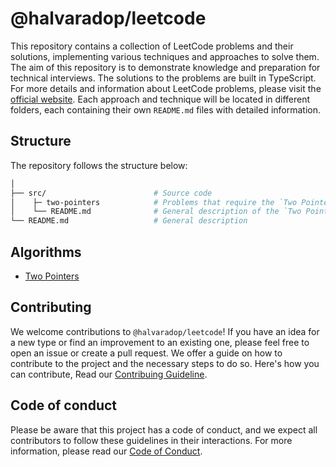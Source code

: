 # @halvaradop/leetcode

This repository contains a collection of LeetCode problems and their solutions, implementing various techniques and approaches to solve them. The aim of this repository is to demonstrate knowledge and preparation for technical interviews. The solutions to the problems are built in TypeScript. For more details and information about LeetCode problems, please visit the [official website](https://leetcode.com). Each approach and technique will be located in different folders, each containing their own `README.md` files with detailed information.

## Structure

The repository follows the structure below:

```sh
│
├── src/                        # Source code
│    ├─ two-pointers            # Problems that require the `Two Pointers` technique
│    └── README.md              # General description of the `Two Pointers` technique
└── README.md                   # General description
```

## Algorithms

- [Two Pointers](./src/two-pointers/)

## Contributing

We welcome contributions to `@halvaradop/leetcode`! If you have an idea for a new type or find an improvement to an existing one, please feel free to open an issue or create a pull request. We offer a guide on how to contribute to the project and the necessary steps to do so. Here's how you can contribute, Read our [Contribuing Guideline](https://github.com/halvaradop/.github/blob/master/.github/CONTRIBUTING.md).

## Code of conduct

Please be aware that this project has a code of conduct, and we expect all contributors to follow these guidelines in their interactions. For more information, please read our [Code of Conduct](https://github.com/halvaradop/.github/blob/master/.github/CODE_OF_CONDUCT.md).
